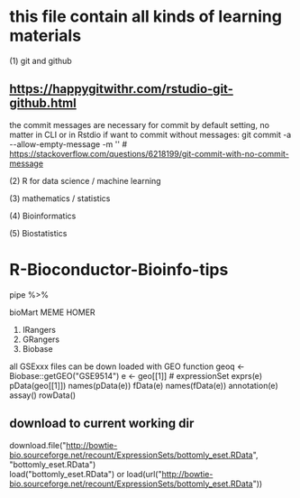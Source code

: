 # this file contain all kinds of learning materials 
(1) git and github
## https://happygitwithr.com/rstudio-git-github.html

the commit messages are necessary for commit by default setting, no matter in CLI or in Rstdio 
if want to commit without messages: 
    git commit -a --allow-empty-message -m '' # https://stackoverflow.com/questions/6218199/git-commit-with-no-commit-message

(2) R for data science / machine learning 

(3) mathematics / statistics

(4) Bioinformatics

(5) Biostatistics

# R-Bioconductor-Bioinfo-tips

pipe %>%

bioMart
MEME 
HOMER
1) IRangers
2) GRangers
3) Biobase
  
  all GSExxx files can be down loaded with GEO function
  geoq <- Biobase::getGEO("GSE9514")
  e <- geo[[1]]  # expressionSet
  exprs(e)
  pData(geo[[1]]) 
  names(pData(e))
  fData(e)
  names(fData(e))
  annotation(e)
  assay()
  rowData()
  
## download to current working dir
download.file("http://bowtie-bio.sourceforge.net/recount/ExpressionSets/bottomly_eset.RData", "bottomly_eset.RData")  
load("bottomly_eset.RData")
or 
load(url("http://bowtie-bio.sourceforge.net/recount/ExpressionSets/bottomly_eset.RData"))
  
